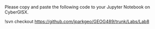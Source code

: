 Please copy and paste the following code to your Jupyter Notebook on CyberGISX. 

!svn checkout https://github.com/jparkgeo/GEOG489/trunk/Labs/Lab8
